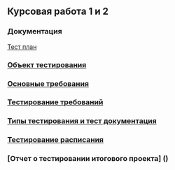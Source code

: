 ## Курсовая работа 1 и 2

### Документация

[Тест план](https://github.com/ELvovo7/-1-2-Skypro-/blob/main/docs/Тест%20план.md)

### [Объект тестирования](https://github.com/ELvovo7/-1-2-Skypro-/blob/main/docs/Объект%20тестирования.md)

### [Основные требования](https://github.com/ELvovo7/-1-2-Skypro-/blob/main/docs/Основные%20требования.md)

### [Тестирование требований](https://github.com/ELvovo7/-1-2-Skypro-/blob/main/docs/Тестирование%20требований.md)

### [Типы тестирования и тест документация](https://github.com/ELvovo7/-1-2-Skypro-/blob/main/docs/Типы%20тестирования%20и%20тест%20документация.md)

### [Тестирование расписания](https://github.com/ELvovo7/-1-2-Skypro-/blob/main/docs/Тестирование%20расписания.md)

### [Отчет о тестировании итогового проекта] ()
